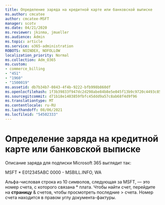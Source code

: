 ```yaml
---
title: Определение заряда на кредитной карте или банковской выписке
ms.author: cmcatee
author: cmcatee-MSFT
manager: scotv
ms.date: 04/21/2020
ms.reviewer: jkinma, jmueller
ms.audience: Admin
ms.topic: article
ms.service: o365-administration
ROBOTS: NOINDEX, NOFOLLOW
localization_priority: Normal
ms.collection: Adm_O365
ms.custom:
- commerce_billing
- "451"
- "1960"
- "1500019"
ms.assetid: db7b34b7-0843-4f4b-9222-bfb998b860df
ms.openlocfilehash: 1f3b39833f947dc2d298abe84b8e5e045f13b9c9720c4493c85273ea5afa2ebb
ms.sourcegitcommit: d71b18e1403859fbfc45ddd9a57c8ab68f4d9f96
ms.translationtype: MT
ms.contentlocale: ru-RU
ms.lasthandoff: 08/06/2021
ms.locfileid: "54502333"
---
```

# <a name="how-to-identify-a-charge-on-your-credit-card-or-bank-statement"></a>Определение заряда на кредитной карте или банковской выписке

Описание заряда для подписки Microsoft 365 выглядит так:
  
MSFT \* E012345ABC 0000 - MSBILL.INFO, WA
  
Альфа-числовая строка из 10 символов, следующая за MSFT, — это номер счета, с которого связана \* плата. Чтобы найти счет, перейдите на **страницу** & счетов, чтобы просмотреть последние \> [](https://go.microsoft.com/fwlink/p/?linkid=848039) счета. Номер счета находится в правом углу документа-фактуры.